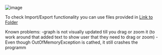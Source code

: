 ![image](https://github.com/SilentCoast/SST/assets/94042423/c7b52275-f9a3-4b08-b488-150df9d815cd)

To check Import/Export functionality you can use files provided in [Link to Folder](TestPoints)

Known problems:
-graph is not visually updated till you drag or zoom it (to work around that added text to show user that they need to drag or zoom)
-Even though OutOfMemoryException is cathed, it still crashes the programm
